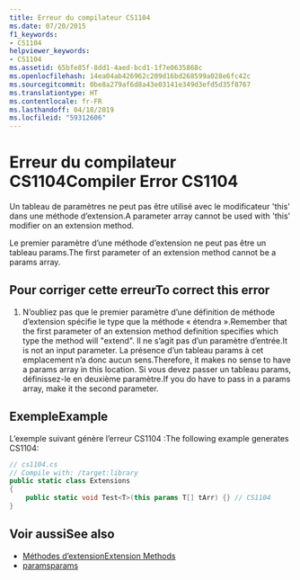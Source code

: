 ```yaml
---
title: Erreur du compilateur CS1104
ms.date: 07/20/2015
f1_keywords:
- CS1104
helpviewer_keywords:
- CS1104
ms.assetid: 65bfe85f-8dd1-4aed-bcd1-1f7e0635868c
ms.openlocfilehash: 14ea04ab426962c209d16bd268599a028e6fc42c
ms.sourcegitcommit: 0be8a279af6d8a43e03141e349d3efd5d35f8767
ms.translationtype: HT
ms.contentlocale: fr-FR
ms.lasthandoff: 04/18/2019
ms.locfileid: "59312606"
---
```

# <a name="compiler-error-cs1104"></a><span data-ttu-id="647dc-102">Erreur du compilateur CS1104</span><span class="sxs-lookup"><span data-stu-id="647dc-102">Compiler Error CS1104</span></span>
<span data-ttu-id="647dc-103">Un tableau de paramètres ne peut pas être utilisé avec le modificateur 'this' dans une méthode d’extension.</span><span class="sxs-lookup"><span data-stu-id="647dc-103">A parameter array cannot be used with 'this' modifier on an extension method.</span></span>  
  
 <span data-ttu-id="647dc-104">Le premier paramètre d’une méthode d’extension ne peut pas être un tableau params.</span><span class="sxs-lookup"><span data-stu-id="647dc-104">The first parameter of an extension method cannot be a params array.</span></span>  
  
## <a name="to-correct-this-error"></a><span data-ttu-id="647dc-105">Pour corriger cette erreur</span><span class="sxs-lookup"><span data-stu-id="647dc-105">To correct this error</span></span>  
  
1. <span data-ttu-id="647dc-106">N’oubliez pas que le premier paramètre d’une définition de méthode d’extension spécifie le type que la méthode « étendra ».</span><span class="sxs-lookup"><span data-stu-id="647dc-106">Remember that the first parameter of an extension method definition specifies which type the method will "extend".</span></span> <span data-ttu-id="647dc-107">Il ne s’agit pas d’un paramètre d’entrée.</span><span class="sxs-lookup"><span data-stu-id="647dc-107">It is not an input parameter.</span></span> <span data-ttu-id="647dc-108">La présence d’un tableau params à cet emplacement n’a donc aucun sens.</span><span class="sxs-lookup"><span data-stu-id="647dc-108">Therefore, it makes no sense to have a params array in this location.</span></span> <span data-ttu-id="647dc-109">Si vous devez passer un tableau params, définissez-le en deuxième paramètre.</span><span class="sxs-lookup"><span data-stu-id="647dc-109">If you do have to pass in a params array, make it the second parameter.</span></span>  
  
## <a name="example"></a><span data-ttu-id="647dc-110">Exemple</span><span class="sxs-lookup"><span data-stu-id="647dc-110">Example</span></span>  
 <span data-ttu-id="647dc-111">L’exemple suivant génère l’erreur CS1104 :</span><span class="sxs-lookup"><span data-stu-id="647dc-111">The following example generates CS1104:</span></span>  
  
```csharp  
// cs1104.cs  
// Compile with: /target:library  
public static class Extensions  
{  
    public static void Test<T>(this params T[] tArr) {} // CS1104  
}   
```  
  
## <a name="see-also"></a><span data-ttu-id="647dc-112">Voir aussi</span><span class="sxs-lookup"><span data-stu-id="647dc-112">See also</span></span>

- [<span data-ttu-id="647dc-113">Méthodes d’extension</span><span class="sxs-lookup"><span data-stu-id="647dc-113">Extension Methods</span></span>](../../csharp/programming-guide/classes-and-structs/extension-methods.md)
- [<span data-ttu-id="647dc-114">params</span><span class="sxs-lookup"><span data-stu-id="647dc-114">params</span></span>](../../csharp/language-reference/keywords/params.md)
